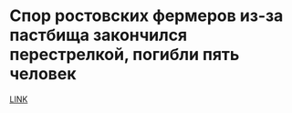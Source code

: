 # Спор ростовских фермеров из-за пастбища закончился перестрелкой, погибли пять человек



[LINK](https://varlamov.ru/3644101.html)